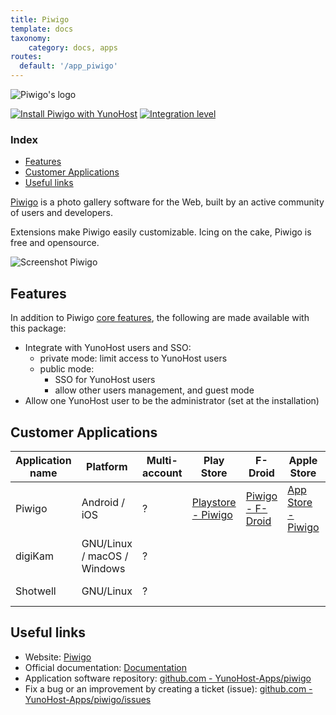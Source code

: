 ```yaml
---
title: Piwigo
template: docs
taxonomy:
    category: docs, apps
routes:
  default: '/app_piwigo'
---
```


![Piwigo's logo](image://piwigo_logo-2.png?width=80)

[![Install Piwigo with YunoHost](https://install-app.yunohost.org/install-with-yunohost.png)](https://install-app.yunohost.org/?app=piwigo) [![Integration level](https://dash.yunohost.org/integration/piwigo.svg)](https://dash.yunohost.org/appci/app/piwigo)

### Index

- [Features](#features)
- [Customer Applications](#customer-applications)
- [Useful links](#useful-links)

[Piwigo](http://piwigo.org) is a photo gallery software for the Web, built by an active community of users and developers.

Extensions make Piwigo easily customizable. Icing on the cake, Piwigo is free and opensource.

![Screenshot Piwigo](image://piwigo_screenshot.jpg)

## Features

In addition to Piwigo [core features](http://piwigo.org/basics/features), the following are made available with
this package:

 * Integrate with YunoHost users and SSO:
   * private mode: limit access to YunoHost users
   * public mode:
     * SSO for YunoHost users
     * allow other users management, and guest mode
 * Allow one YunoHost user to be the administrator (set at the installation)

## Customer Applications
| Application name | Platform | Multi-account | Play Store | F-Droid | Apple Store | *Other* |
|------------------|----------|---------------|------------|---------|-------------|---------|
| Piwigo | Android / iOS | ? | [Playstore - Piwigo](https://play.google.com/store/apps/details?id=org.piwigo.android&hl=en) | [Piwigo - F-Droid](https://f-droid.org/packages/org.piwigo.android/)| [App Store - Piwigo](https://apps.apple.com/fr/app/piwigo/id472225196) | |
| digiKam | GNU/Linux / macOS / Windows | ? |    |    |    | [digiKam Download](https://www.digikam.org/download/) |
| Shotwell | GNU/Linux | ? |    |    |    | [Install Shotwell](https://wiki.gnome.org/Apps/Shotwell/BuildingAndInstalling) |

## Useful links

+ Website: [Piwigo](http://piwigo.org/)
+ Official documentation: [Documentation](https://piwigo.org/doc/doku.php)
+ Application software repository: [github.com - YunoHost-Apps/piwigo](https://github.com/YunoHost-Apps/piwigo_ynh)
+ Fix a bug or an improvement by creating a ticket (issue): [github.com - YunoHost-Apps/piwigo/issues](https://github.com/YunoHost-Apps/piwigo_ynh/issues)
